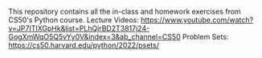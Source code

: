 This repository contains all the in-class and homework exercises from CS50's Python course.
Lecture Videos: https://www.youtube.com/watch?v=JP7ITIXGpHk&list=PLhQjrBD2T3817j24-GogXmWqO5Q5vYy0V&index=3&ab_channel=CS50
Problem Sets: https://cs50.harvard.edu/python/2022/psets/
